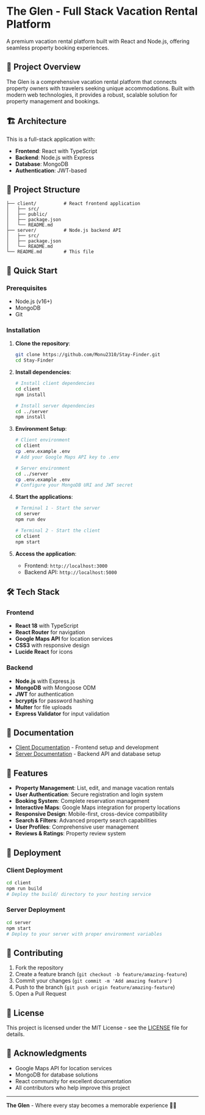 # The Glen - Full Stack Vacation Rental Platform

A premium vacation rental platform built with React and Node.js, offering seamless property booking experiences.

## 🏡 Project Overview

The Glen is a comprehensive vacation rental platform that connects property owners with travelers seeking unique accommodations. Built with modern web technologies, it provides a robust, scalable solution for property management and bookings.

## 🏗️ Architecture

This is a full-stack application with:
- **Frontend**: React with TypeScript
- **Backend**: Node.js with Express
- **Database**: MongoDB
- **Authentication**: JWT-based

## 📁 Project Structure

```
├── client/          # React frontend application
│   ├── src/
│   ├── public/
│   ├── package.json
│   └── README.md
├── server/          # Node.js backend API
│   ├── src/
│   ├── package.json
│   └── README.md
└── README.md        # This file
```

## 🚀 Quick Start

### Prerequisites
- Node.js (v16+)
- MongoDB
- Git

### Installation

1. **Clone the repository**:
   ```bash
   git clone https://github.com/Monu2310/Stay-Finder.git
   cd Stay-Finder
   ```

2. **Install dependencies**:
   ```bash
   # Install client dependencies
   cd client
   npm install
   
   # Install server dependencies
   cd ../server
   npm install
   ```

3. **Environment Setup**:
   ```bash
   # Client environment
   cd client
   cp .env.example .env
   # Add your Google Maps API key to .env
   
   # Server environment
   cd ../server
   cp .env.example .env
   # Configure your MongoDB URI and JWT secret
   ```

4. **Start the applications**:
   ```bash
   # Terminal 1 - Start the server
   cd server
   npm run dev
   
   # Terminal 2 - Start the client
   cd client
   npm start
   ```

5. **Access the application**:
   - Frontend: `http://localhost:3000`
   - Backend API: `http://localhost:5000`

## 🛠️ Tech Stack

### Frontend
- **React 18** with TypeScript
- **React Router** for navigation
- **Google Maps API** for location services
- **CSS3** with responsive design
- **Lucide React** for icons

### Backend
- **Node.js** with Express.js
- **MongoDB** with Mongoose ODM
- **JWT** for authentication
- **bcryptjs** for password hashing
- **Multer** for file uploads
- **Express Validator** for input validation

## 📖 Documentation

- [Client Documentation](./client/README.md) - Frontend setup and development
- [Server Documentation](./server/README.md) - Backend API and database setup

## 🌟 Features

- **Property Management**: List, edit, and manage vacation rentals
- **User Authentication**: Secure registration and login system
- **Booking System**: Complete reservation management
- **Interactive Maps**: Google Maps integration for property locations
- **Responsive Design**: Mobile-first, cross-device compatibility
- **Search & Filters**: Advanced property search capabilities
- **User Profiles**: Comprehensive user management
- **Reviews & Ratings**: Property review system

## 🚀 Deployment

### Client Deployment
```bash
cd client
npm run build
# Deploy the build/ directory to your hosting service
```

### Server Deployment
```bash
cd server
npm start
# Deploy to your server with proper environment variables
```

## 🤝 Contributing

1. Fork the repository
2. Create a feature branch (`git checkout -b feature/amazing-feature`)
3. Commit your changes (`git commit -m 'Add amazing feature'`)
4. Push to the branch (`git push origin feature/amazing-feature`)
5. Open a Pull Request

## 📄 License

This project is licensed under the MIT License - see the [LICENSE](LICENSE) file for details.

## 🙏 Acknowledgments

- Google Maps API for location services
- MongoDB for database solutions
- React community for excellent documentation
- All contributors who help improve this project

---

**The Glen** - Where every stay becomes a memorable experience 🏡✨
